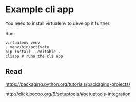 # Example cli app

You need to install virtualenv to develop it further.

Run:

    virtualenv venv
    . venv/bin/activate
    pip install --editable . 
    cliapp # runs the cli app


## Read

https://packaging.python.org/tutorials/packaging-projects/ 

http://click.pocoo.org/6/setuptools/#setuptools-integration
